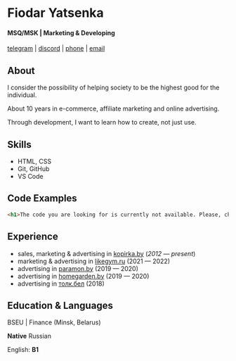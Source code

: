 # Fiodar Yatsenka
#### MSQ/MSK | Marketing & Developing

[telegram](t.me/pulyavzubah) | [discord](https://discord.com/users/980852726613286953) | [phone](tel:+79268334762) | [email](mailto:yatsenkof@gmail.com)

## About
I consider the possibility of helping society to be the highest good for the individual.

About 10 years in e-commerce, affiliate marketing and online advertising.

Through development, I want to learn how to create, not just use.

## Skills
* HTML, CSS
* Git, GitHub
* VS Code

## Code Examples

```html
<h1>The code you are looking for is currently not available. Please, check back later</h1>
```
## Experience
* sales, marketing & advertising in [kopirka.by](https://kopirka.by/) (*2012 — present*)
* marketing & advertising in [likegym.ru](https://likegym.ru/) (2021 — 2022)
* advertising in [paramon.by](https://paramon.by/) (2019 — 2020)
* advertising in [homegarden.by](http://homegarden.by/) (2019 — 2020)
* advertising in [толк.бел](https://xn--j1abip.xn--90ais/) (2018)
## Education & Languages
BSEU | Finance (Minsk, Belarus)

**Native** Russian

English: **B1**